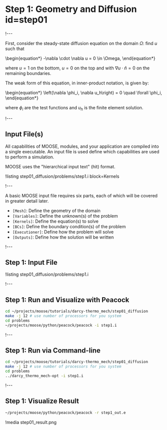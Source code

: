 # Step 1: Geometry and Diffusion id=step01

!---

First, consider the steady-state diffusion equation on the domain $\Omega$: find $u$ such that

\begin{equation*}
-\nabla \cdot \nabla u = 0 \in \Omega,
\end{equation*}

where $u = 1$ on the bottom, $u = 0$ on the top and with
$\nabla u \cdot \hat{n} = 0$ on the remaining boundaries.

The weak form of this equation, in inner-product notation, is given by:

\begin{equation*}
\left(\nabla \phi_i, \nabla u_h\right) = 0 \quad \forall \phi_i,
\end{equation*}

where $\phi_i$ are the test functions and $u_h$ is the finite element solution.

!---

## Input File(s)

All capabilities of MOOSE, modules, and your application are compiled into a single executable.
An input file is used define which capabilities are used to perform a simulation.

MOOSE uses the "hierarchical input text" (hit) format.

!listing step01_diffusion/problems/step1.i block=Kernels

!---

A basic MOOSE input file requires six parts, each of which will be covered in greater detail later.

- `[Mesh]`: Define the geometry of the domain
- `[Variables]`: Define the unknown(s) of the problem
- `[Kernels]`: Define the equation(s) to solve
- `[BCs]`: Define the boundary condition(s) of the problem
- `[Executioner]`: Define how the problem will solve
- `[Outputs]`: Define how the solution will be written

!---

## Step 1: Input File

!listing step01_diffusion/problems/step1.i

!---

## Step 1: Run and Visualize with Peacock

```bash
cd ~/projects/moose/tutorials/darcy-thermo_mech/step01_diffusion
make -j 12 # use number of processors for you system
cd problems
~/projects/moose/python/peacock/peacock -i step1.i
```

!---

## Step 1: Run via Command-line

```bash
cd ~/projects/moose/tutorials/darcy-thermo_mech/step01_diffusion
make -j 12 # use number of processors for you system
cd problems
../darcy_thermo_mech-opt -i step1.i
```

!---

## Step 1: Visualize Result

```bash
~/projects/moose/python/peacock/peacock -r step1_out.e
```

!media step01_result.png
